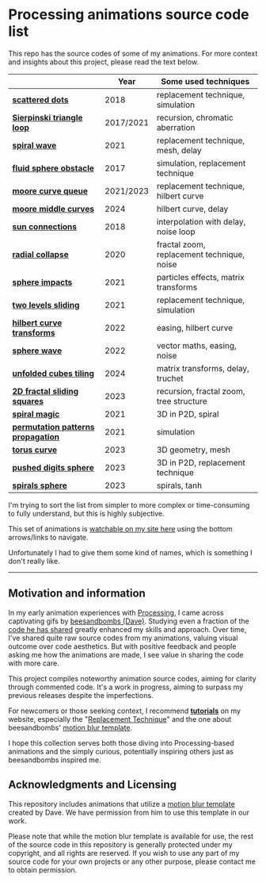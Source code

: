 # Processing animations source code list

This repo has the source codes of some of my animations. For more context and insights about this project, please read the text below.


|   | Year | Some used techniques |
|-----------------|------|--------------------|
| [**scattered dots**](https://github.com/Bleuje/processing-animations-code/blob/main/code/scattereddots/)  | 2018 | replacement technique, simulation |
| [**Sierpinski triangle loop**](https://github.com/Bleuje/processing-animations-code/blob/main/code/sierpinskiloop/)  | 2017/2021 | recursion, chromatic aberration |
| [**spiral wave**](https://github.com/Bleuje/processing-animations-code/blob/main/code/spiralwave/)  | 2021 | replacement technique, mesh, delay |
| [**fluid sphere obstacle**](https://github.com/Bleuje/processing-animations-code/blob/main/code/fluidsphereobstacle/)  | 2017 | simulation, replacement technique |
| [**moore curve queue**](https://github.com/Bleuje/processing-animations-code/blob/main/code/moorecurvequeue/)  | 2021/2023 | replacement technique, hilbert curve |
| [**moore middle curves**](https://github.com/Bleuje/processing-animations-code/blob/main/code/mooremiddlecurves/)  | 2024 | hilbert curve, delay |
| [**sun connections**](https://github.com/Bleuje/processing-animations-code/blob/main/code/sunconnections/)  | 2018 | interpolation with delay, noise loop |
| [**radial collapse**](https://github.com/Bleuje/processing-animations-code/blob/main/code/radialcollapse/)  | 2020 | fractal zoom, replacement technique, noise |
| [**sphere impacts**](https://github.com/Bleuje/processing-animations-code/blob/main/code/sphereimpacts/)  | 2021 | particles effects, matrix transforms |
| [**two levels sliding**](https://github.com/Bleuje/processing-animations-code/blob/main/code/twolevelssliding/)  | 2021 | replacement technique, simulation |
| [**hilbert curve transforms**](https://github.com/Bleuje/processing-animations-code/blob/main/code/hilbertcurvetransforms/)  | 2022 | easing, hilbert curve |
| [**sphere wave**](https://github.com/Bleuje/processing-animations-code/blob/main/code/spherewave/)  | 2022 | vector maths, easing, noise |
| [**unfolded cubes tiling**](https://github.com/Bleuje/processing-animations-code/tree/main/code/unfoldedcubestiling) | 2024 | matrix transforms, delay, truchet |
| [**2D fractal sliding squares**](https://github.com/Bleuje/processing-animations-code/blob/main/code/fractalsliding2d/)  | 2023 | recursion, fractal zoom, tree structure |
| [**spiral magic**](https://github.com/Bleuje/processing-animations-code/blob/main/code/spiralmagic/)  | 2021 | 3D in P2D, spiral |
| [**permutation patterns propagation**](https://github.com/Bleuje/processing-animations-code/blob/main/code/permutationpatternspropagation/)  | 2021 | simulation |
| [**torus curve**](https://github.com/Bleuje/processing-animations-code/blob/main/code/toruscurve/)  | 2023 | 3D geometry, mesh |
| [**pushed digits sphere**](https://github.com/Bleuje/processing-animations-code/blob/main/code/pusheddigitssphere/)  | 2023 | 3D in P2D, replacement technique  |
| [**spirals sphere**](https://github.com/Bleuje/processing-animations-code/blob/main/code/spiralssphere/)  | 2023 | spirals, tanh |


I'm trying to sort the list from simpler to more complex or time-consuming to fully understand, but this is highly subjective.

This set of animations is [watchable on my site here](https://bleuje.com/gifanimationsite/single/spiralssphere/) using the bottom arrows/links to navigate.

Unfortunately I had to give them some kind of names, which is something I don't really like.

---

## Motivation and information

In my early animation experiences with [Processing](https://processing.org/), I came across captivating gifs by [beesandbombs (Dave)](https://beesandbombs.com/). Studying even a fraction of the [code he has shared](https://gist.github.com/beesandbombs) greatly enhanced my skills and approach. Over time, I've shared quite raw source codes from my animations, valuing visual outcome over code aesthetics. But with positive feedback and people asking me how the animations are made, I see value in sharing the code with more care.

This project compiles noteworthy animation source codes, aiming for clarity through commented code. It's a work in progress, aiming to surpass my previous releases despite the imperfections.

For newcomers or those seeking context, I recommend [**tutorials**](https://bleuje.com/tutorials/) on my website, especially the "[Replacement Technique](https://bleuje.com/tutorial4/)" and the one about beesandbombs' [motion blur template](https://bleuje.com/tutorial6/).

I hope this collection serves both those diving into Processing-based animations and the simply curious, potentially inspiring others just as beesandbombs inspired me.

## Acknowledgments and Licensing

This repository includes animations that utilize a [motion blur template](https://bleuje.com/tutorial6/) created by Dave. We have permission from him to use this template in our work.

Please note that while the motion blur template is available for use, the rest of the source code in this repository is generally protected under my copyright, and all rights are reserved. If you wish to use any part of my source code for your own projects or any other purpose, please contact me to obtain permission.
